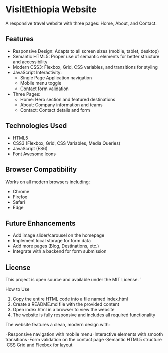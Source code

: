 
# VisitEthiopia Website

A responsive travel website with three pages: Home, About, and Contact.

## Features

- Responsive Design: Adapts to all screen sizes (mobile, tablet, desktop)
- Semantic HTML5: Proper use of semantic elements for better structure and accessibility
- Modern CSS3: Flexbox, Grid, CSS variables, and transitions for styling
- JavaScript Interactivity: 
  - Single Page Application navigation
  - Mobile menu toggle
  - Contact form validation
- Three Pages:
  - Home: Hero section and featured destinations
  - About: Company information and teams
  - Contact: Contact details and form

## Technologies Used

- HTML5
- CSS3 (Flexbox, Grid, CSS Variables, Media Queries)
- JavaScript (ES6)
- Font Awesome Icons

## Browser Compatibility

Works on all modern browsers including:
- Chrome
- Firefox
- Safari
- Edge




## Future Enhancements

- Add image slider/carousel on the homepage
- Implement local storage for form data
- Add more pages (Blog, Destinations, etc.)
- Integrate with a backend for form submission

## License

This project is open source and available under the MIT License.
`

How to Use

1. Copy the entire HTML code into a file named index.html
2. Create a README.md file with the provided content
3. Open index.html in a browser to view the website
4. The website is fully responsive and includes all required functionality

The website features a clean, modern design with:

· Responsive navigation with mobile menu ·Interactive elements with smooth transitions ·Form validation on the contact page ·Semantic HTML5 structure ·CSS Grid and Flexbox for layout
